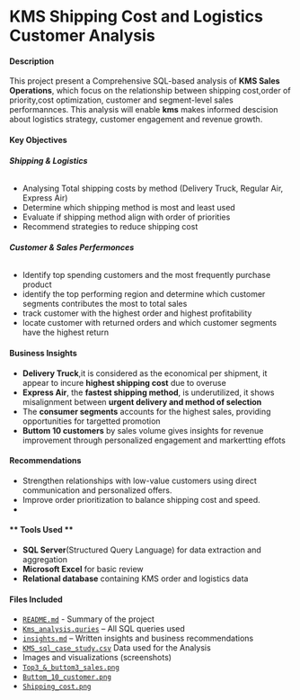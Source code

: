 # KMS Shipping Cost and Logistics Customer Analysis
#### **Description**
This project present a Comprehensive SQL-based analysis of **KMS Sales Operations**, which focus on the relationship between shipping cost,order of priority,cost optimization, customer and  segment-level sales performannces.
This analysis will enable **kms** makes informed descision about logistics strategy, customer engagement and revenue growth.

#### **Key Objectives**
###### **Shipping & Logistics**
* Analysing Total shipping costs by method (Delivery Truck, Regular Air, Express Air)
* Determine which shipping method is most and least used
* Evaluate if shipping method align with order of priorities
* Recommend strategies to reduce shipping cost
###### **Customer & Sales Perfermonces**
* Identify top spending customers and the most frequently purchase product
* identify the top performing region and determine which customer segments contributes the most to total sales
* track customer with the highest order and highest profitability
* locate customer with returned orders and which customer segments have the highest return
#### **Business Insights**
* **Delivery Truck**,it is considered as the economical per shipment, it appear to incure **highest shipping cost** due to overuse
* **Express Air**, the **fastest shipping method**, is underutilized, it shows misalignment between **urgent delivery and method of selection**
* The **consumer segments** accounts for the highest sales, providing opportunities for targetted promotion
*  **Buttom 10 customers** by sales volume gives insights for revenue improvement through personalized engagement and markertting effots

#### **Recommendations**
- Strengthen relationships with low-value customers using direct communication and personalized offers.
- Improve order prioritization to balance shipping cost and speed.
- 
#### ** Tools Used **
* **SQL Server**(Structured Query Language) for data extraction and aggregation
* **Microsoft Excel** for basic review
* **Relational database** containing KMS order and logistics data

 #### Files Included
* [`README.md`](README.md) - Summary of the project
* [`Kms_analysis.quries`](Kms_analysis.quries) – All SQL queries used
* [`insights.md`](insights.md) – Written insights and business recommendations
* [`KMS_sql_case_study.csv`](`KMS_sql_case_study.csv) Data used for the Analysis
* Images and visualizations (screenshots)
* [`Top3_&_buttom3_sales.png`](Top3_&_buttom3_sales.png.png)
* [`Buttom_10_customer.png`](Buttom_10_customer.png.png)
* [`Shipping_cost.png`](Shipping_cost.png) 


